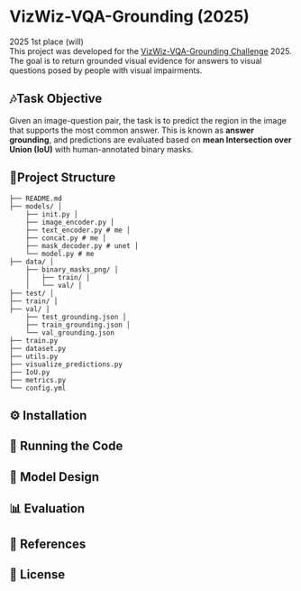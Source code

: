 # VizWiz-VQA-Grounding (2025)
2025 1st place (will)  
 This project was developed for the [VizWiz-VQA-Grounding Challenge](https://vizwiz.org/tasks-and-datasets/visual-qa/) 2025. The goal is to return grounded visual evidence for answers to visual questions posed by people with visual impairments. 


## 🎶Task Objective
Given an image-question pair, the task is to predict the region in the image that supports the most common answer. This is known as **answer grounding**, and predictions are evaluated based on **mean Intersection over Union (IoU)** with human-annotated binary masks.


## 📂Project Structure
```project/
├── README.md
├── models/ │
    ├── init.py │
    ├── image_encoder.py │
    ├── text_encoder.py # me │
    ├── concat.py # me │
    ├── mask_decoder.py # unet │
    └── model.py # me
├── data/ │
    ├── binary_masks_png/ │
    │   ├── train/ │
    │   └── val/ │
├── test/ │
├── train/ │
├── val/ │
    ├── test_grounding.json │
    ├── train_grounding.json │
    └── val_grounding.json
├── train.py
├── dataset.py
├── utils.py
├── visualize_predictions.py
├── IoU.py
├── metrics.py
└── config.yml
```
## ⚙️ Installation


## 🚀 Running the Code

## 🧠 Model Design

## 📊 Evaluation

## 🔗 References

## 📝 License

